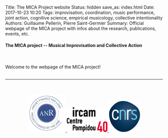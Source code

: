 Title: The MICA Project website 
Status: hidden 
save_as: index.html
Date: 2017-10-23 10:20
Tags: improvisation, coordination, music performance, joint action, cognitive science, empirical musicology, collective intentionality
Authors: Guillaume Pellerin, Pierre Saint-Germier
Summary: Official webpage of the MICA project with infos about the research, publications, events, etc.

#### The MICA project -- Musical Improvisation and Collective Action 
<br>
<br>
Welcome to the webpage of the MICA project! <br>
<br>



---

<p align="center">
<br><br>
<a target="_blank" href="https://www.w3schools.com"> <img  src="../images/ANR_logo240.png" width="120"> </a>
<a target="_blank" href="https://www.w3schools.com"> <img  src="../images/LOGO.Ircam.jpg" width="130"> </a>
<a target="_blank" href="https://www.w3schools.com"> <img  src="../images/CNRSlogo.svg.png" width="100"> </a>
<br><br><br><br>
</p>
